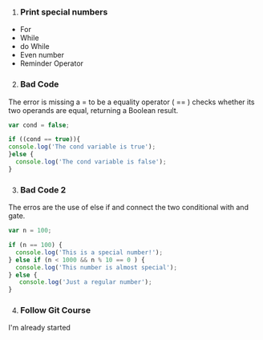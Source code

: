 1. ### Print special numbers
- For
- While
- do While
- Even number
- Reminder Operator
2. ### Bad Code
The error is missing a = to be a equality operator ( == ) checks whether its two operands are equal, returning a Boolean result. 

```javascript
var cond = false;

if ((cond == true)){
console.log('The cond variable is true');
}else {
  console.log('The cond variable is false');
}
```
3. ### Bad Code 2
The erros are the use of else if and connect the two conditional with and gate.
```javascript
var n = 100;

if (n == 100) {
  console.log('This is a special number!');
} else if (n < 1000 && n % 10 == 0 ) {
  console.log('This number is almost special');
} else {
   console.log('Just a regular number');
}
```
4. ### Follow Git Course
I'm already started 